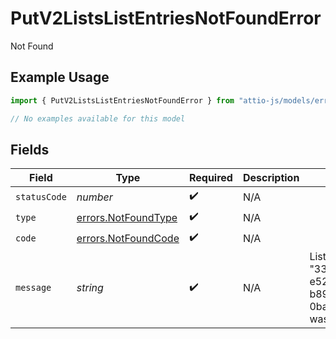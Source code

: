 # PutV2ListsListEntriesNotFoundError

Not Found

## Example Usage

```typescript
import { PutV2ListsListEntriesNotFoundError } from "attio-js/models/errors/getv2objectsobject.js";

// No examples available for this model
```

## Fields

| Field                                                                   | Type                                                                    | Required                                                                | Description                                                             | Example                                                                 |
| ----------------------------------------------------------------------- | ----------------------------------------------------------------------- | ----------------------------------------------------------------------- | ----------------------------------------------------------------------- | ----------------------------------------------------------------------- |
| `statusCode`                                                            | *number*                                                                | :heavy_check_mark:                                                      | N/A                                                                     |                                                                         |
| `type`                                                                  | [errors.NotFoundType](../../models/errors/notfoundtype.md)              | :heavy_check_mark:                                                      | N/A                                                                     |                                                                         |
| `code`                                                                  | [errors.NotFoundCode](../../models/errors/notfoundcode.md)              | :heavy_check_mark:                                                      | N/A                                                                     |                                                                         |
| `message`                                                               | *string*                                                                | :heavy_check_mark:                                                      | N/A                                                                     | List with slug/ID "33ebdbe9-e529-47c9-b894-0ba25e9c15c0" was not found. |